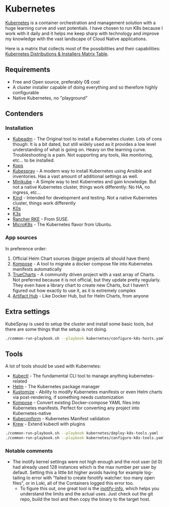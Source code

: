 # Kubernetes

[Kubernetes](https://kubernetes.io/) is a container orchestration and management solution with a huge learning curve and vast potentials. I have chosen to run K8s because I work with it daily and it helps me keep sharp with technology and improve my knowledge with the vast landscape of Cloud Native applications.

Here is a matrix that collects most of the possibilities and their capabilities: [Kubernetes Distributions & Installers Matrix Table](https://nubenetes.com/matrix-table/#).

## Requirements

- Free and Open source, preferably 0$ cost
- A cluster installer capable of doing everything and so therefore highly configurable
- Native Kubernetes, no "playground"

## Contenders

### Installation

- [Kubeadm](https://kubernetes.io/docs/reference/setup-tools/kubeadm/) - The Original tool to install a Kubernetes cluster. Lots of cons though: It is a bit dated, but still widely used as it provides a low level understanding of what is going on. Heavy on the learning curve. Troubleshooting is a pain. Not supporting any tools, like monitoring, etc... to be installed.
- [Kops](https://kops.sigs.k8s.io/)
- [Kubespray](https://github.com/kubernetes-sigs/kubespray) - A modern way to install Kubernetes using Ansible and inventories. Has a vast amount of additional settings as well.
- [Minikube](https://minikube.sigs.k8s.io/docs/) - A Simple way to test Kubernetes and gain knowledge. But not a native Kubernetes cluster, things work differently: No HA, no ingress, etc...
- [Kind](https://kind.sigs.k8s.io/) - Intended for development and testing. Not a native Kubernetes cluster, things work differently
- [K0s](https://k0sproject.io/)
- [K3s](https://k3s.io/)
- [Rancher RKE](https://www.rancher.com/index.php/products/rke) - From SUSE.
- [MicroK8s](https://microk8s.io/) - The Kubernetes flavor from Ubuntu.

### App sources

In preference order:

1. Official Helm Chart sources (bigger projects all should have them)
2. [Kompose](https://kompose.io/) - A tool to migrate a docker compose file into Kubernetes manifests automatically
3. [TrueCharts](https://truecharts.org/) - A community driven project with a vast array of Charts. Not preferred because it is not official, but they update pretty regularly. They even have a library chart to create new Charts, but I haven't figured out how exactly to use it, as it is extremely complex
4. [Artifact Hub](https://artifacthub.io/) - Like Docker Hub, but for Helm Charts, from anyone

## Extra settings

KubeSpray is used to setup the cluster and install some basic tools, but there are some things that the setup is not doing.

```bash
./common-run-playbook.sh --playbook kubernetes/configure-k8s-hosts.yaml --no-check
```

## Tools

A lot of tools should be used with Kubernetes:

- [Kubectl](https://kubernetes.io/docs/reference/kubectl/) - The fundamental CLI tool to manage anything kubernetes-related
- [Helm](https://helm.sh/) - The Kubernetes package manager
- [Kustomize](https://github.com/kubernetes-sigs/kustomize) - Ability to modify Kubernetes manifests or even Helm charts via post-rendering, if something needs customization
- [Kompose](https://kompose.io/) - Convert existing Docker-compose YAML files into Kubernetes manifests. Perfect for converting any project into Kubernetes-native
- [Kubeconform](https://github.com/yannh/kubeconform) - Kubernetes Manifest validation
- [Krew](https://github.com/kubernetes-sigs/krew) - Extend kubectl with plugins

```bash
./common-run-playbook.sh --playbook kubernetes/deploy-k8s-tools.yaml --no-check
./common-run-playbook.sh --playbook kubernetes/configure-k8s-tools.yaml --no-check
```

### Notable comments

- The inotify kernel settings were not high enough and the root user (id 0) had already used 128 instances which is the max number per user by default. Setting this a little bit higher avoids having for example log-tailing to error with "failed to create fsnotify watcher: too many open files", or in Loki, all of the Containers logged this error too.
  - To figure this out, one great tool is the [inotify-info](https://github.com/mikesart/inotify-info), which helps you understand the limits and the actual uses. Just check out the git repo, build the tool and then copy the binary to the target host.
